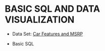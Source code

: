 # BASIC SQL AND DATA VISUALIZATION

* Data Set: [Car Features and MSRP](https://www.kaggle.com/CooperUnion/cardataset)

* Basic SQL
